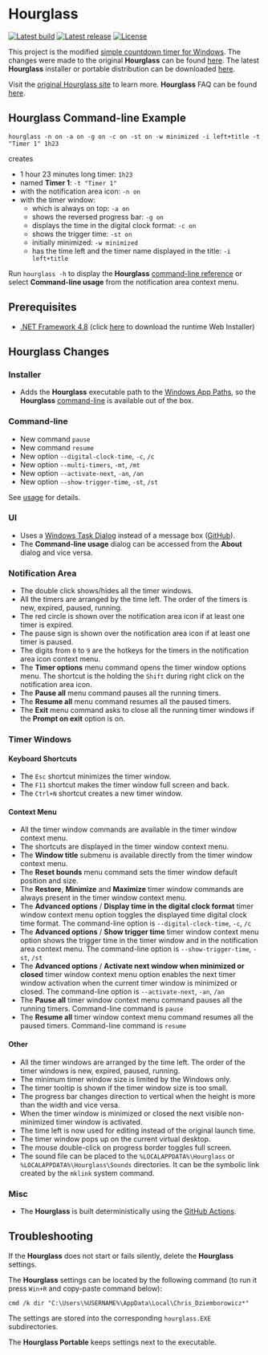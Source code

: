 ﻿# Hourglass

[![Latest build](https://github.com/i2van/hourglass/workflows/build/badge.svg)](https://github.com/i2van/hourglass/actions)
[![Latest release](https://img.shields.io/github/downloads/i2van/hourglass/total.svg)](https://github.com/i2van/hourglass/releases/latest)
[![License](https://img.shields.io/badge/license-MIT-yellow)](https://opensource.org/licenses/MIT)

This project is the modified [simple countdown timer for Windows](https://github.com/dziemborowicz/hourglass). The changes were made to the original **Hourglass** can be found [here](#hourglass-changes). The latest **Hourglass** installer or portable distribution can be downloaded [here](https://github.com/i2van/hourglass/releases/latest).

Visit the [original Hourglass site](https://chris.dziemborowicz.com/apps/hourglass) to learn more. **Hourglass** FAQ can be found [here](https://chris.dziemborowicz.com/apps/hourglass/#faq).

## Hourglass Command-line Example

```shell
hourglass -n on -a on -g on -c on -st on -w minimized -i left+title -t "Timer 1" 1h23
```

creates

- 1 hour 23 minutes long timer: `1h23`
- named **Timer 1**: `-t "Timer 1"`
- with the notification area icon: `-n on`
- with the timer window:
  - which is always on top: `-a on`
  - shows the reversed progress bar: `-g on`
  - displays the time in the digital clock format: `-c on`
  - shows the trigger time: `-st on`
  - initially minimized: `-w minimized`
  - has the time left and the timer name displayed in the title: `-i left+title`

Run `hourglass -h` to display the **Hourglass** [command-line reference](https://github.com/i2van/hourglass/blob/develop/Hourglass/Resources/Usage.txt) or select **Command-line usage** from the notification area context menu.

## Prerequisites

- [.NET Framework 4.8](https://dotnet.microsoft.com/en-us/download/dotnet-framework/net48) (click [here](https://dotnet.microsoft.com/en-us/download/dotnet-framework/thank-you/net48-web-installer) to download the runtime Web Installer)

## Hourglass Changes

### Installer

- Adds the **Hourglass** executable path to the [Windows App Paths](https://learn.microsoft.com/en-us/windows/win32/shell/app-registration#using-the-app-paths-subkey), so the **Hourglass** [command-line](https://github.com/i2van/hourglass/blob/develop/Hourglass/Resources/Usage.txt) is available out of the box.

### Command-line

- New command `pause`
- New command `resume`
- New option `--digital-clock-time`, `-c`, `/c`
- New option `--multi-timers`, `-mt`, `/mt`
- New option `--activate-next`, `-an`, `/an`
- New option `--show-trigger-time`, `-st`, `/st`

See [usage](https://github.com/i2van/hourglass/blob/develop/Hourglass/Resources/Usage.txt) for details.

### UI

- Uses a [Windows Task Dialog](https://learn.microsoft.com/en-us/windows/win32/controls/task-dialogs-overview) instead of a message box ([GitHub](https://github.com/kpreisser/TaskDialog)).
- The **Command-line usage** dialog can be accessed from the **About** dialog and vice versa.

### Notification Area

- The double click shows/hides all the timer windows.
- All the timers are arranged by the time left. The order of the timers is new, expired, paused, running.
- The red circle is shown over the notification area icon if at least one timer is expired.
- The pause sign is shown over the notification area icon if at least one timer is paused.
- The digits from `0` to `9` are the hotkeys for the timers in the notification area icon context menu.
- The **Timer options** menu command opens the timer window options menu. The shortcut is the holding the `Shift` during right click on the notification area icon.
- The **Pause all** menu command pauses all the running timers.
- The **Resume all** menu command resumes all the paused timers.
- The **Exit** menu command asks to close all the running timer windows if the **Prompt on exit** option is on.

### Timer Windows

#### Keyboard Shortcuts

- The `Esc` shortcut minimizes the timer window.
- The `F11` shortcut makes the timer window full screen and back.
- The `Ctrl+N` shortcut creates a new timer window.

#### Context Menu

- All the timer window commands are available in the timer window context menu.
- The shortcuts are displayed in the timer window context menu.
- The **Window title** submenu is available directly from the timer window context menu.
- The **Reset bounds** menu command sets the timer window default position and size.
- The **Restore**, **Minimize** and **Maximize** timer window commands are always present in the timer window context menu.
- The **Advanced options** / **Display time in the digital clock format** timer window context menu option toggles the displayed time digital clock time format. The command-line option is `--digital-clock-time`, `-c`, `/c`
- The **Advanced options** / **Show trigger time** timer window context menu option shows the trigger time in the timer window and in the notification area context menu. The command-line option is `--show-trigger-time`, `-st`, `/st`
- The **Advanced options** / **Activate next window when minimized or closed** timer window context menu option enables the next timer window activation when the current timer window is minimized or closed. The command-line option is `--activate-next`, `-an`, `/an`
- The **Pause all** timer window context menu command pauses all the running timers. Command-line command is `pause`
- The **Resume all** timer window context menu command resumes all the paused timers. Command-line command is `resume`

#### Other

- All the timer windows are arranged by the time left. The order of the timer windows is new, expired, paused, running.
- The minimum timer window size is limited by the Windows only.
- The timer tooltip is shown if the timer window size is too small.
- The progress bar changes direction to vertical when the height is more than the width and vice versa.
- When the timer window is minimized or closed the next visible non-minimized timer window is activated.
- The time left is now used for editing instead of the original launch time.
- The timer window pops up on the current virtual desktop.
- The mouse double-click on progress border toggles full screen.
- The sound file can be placed to the `%LOCALAPPDATA%\Hourglass` or `%LOCALAPPDATA%\Hourglass\Sounds` directories. It can be the symbolic link created by the `mklink` system command.

### Misc

- The **Hourglass** is built deterministically using the [GitHub Actions](https://github.com/i2van/hourglass/actions).

## Troubleshooting

If the **Hourglass** does not start or fails silently, delete the **Hourglass** settings.

The **Hourglass** settings can be located by the following command (to run it press `Win+R` and copy-paste command below):

```shell
cmd /k dir "C:\Users\%USERNAME%\AppData\Local\Chris_Dziemborowicz*"
```

The settings are stored into the corresponding `hourglass.EXE` subdirectories.

The **Hourglass Portable** keeps settings next to the executable.
